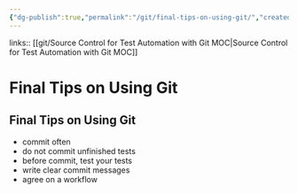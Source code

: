 ```yaml
---
{"dg-publish":true,"permalink":"/git/final-tips-on-using-git/","created":"","updated":""}
---
```


links:: [[git/Source Control for Test Automation with Git MOC\|Source Control for Test Automation with Git MOC]]

# Final Tips on Using Git

## Final Tips on Using Git

- commit often
- do not commit unfinished tests
- before commit, test your tests
- write clear commit messages
- agree on a workflow